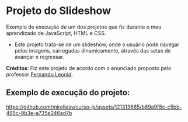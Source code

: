 # Projeto do Slideshow
Exemplo de execução de um dos projetos que fiz durante o meu aprendizado de JavaScript, HTML e CSS.
* Este projeto trata-se de um slideshow, onde o usuário pode navegar pelas imagens, carregadas dinamicamente, através das setas de avançar e regressar.

**Créditos**: Fiz este projeto de acordo com o enunciado proposto pelo professor [Fernando Leonid](https://youtu.be/csNYVAS2ex8?si=yaPzUx65NoA-aIHy).

## Exemplo de execução do projeto:
https://github.com/mirellesv/curso-js/assets/121313685/b89a9f8c-c5bb-495c-9b3e-a735e246ad7b
